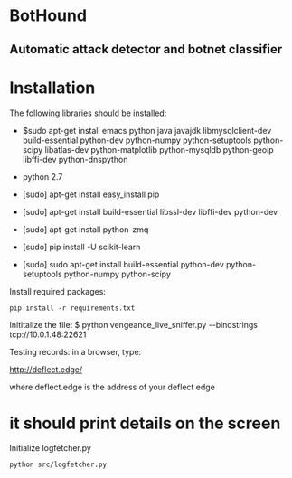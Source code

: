 BotHound
=======

Automatic attack detector and botnet classifier
-----------

# Installation

The following libraries should be installed:

* $sudo apt-get install emacs python java javajdk libmysqlclient-dev build-essential python-dev python-numpy python-setuptools python-scipy libatlas-dev python-matplotlib python-mysqldb python-geoip libffi-dev python-dnspython
* python 2.7
* [sudo] apt-get install easy_install pip

* [sudo] apt-get install build-essential libssl-dev libffi-dev python-dev
* [sudo] apt-get install python-zmq

* [sudo] pip install -U scikit-learn
* [sudo] sudo apt-get install build-essential python-dev python-setuptools python-numpy python-scipy

  
Install required packages:

    pip install -r requirements.txt
    
Inititalize the file:
 $ python vengeance_live_sniffer.py --bindstrings tcp://10.0.1.48:22621

Testing records: 
in a browser, type:

http://deflect.edge/

where deflect.edge is the address of your deflect edge

 # it should print details on the screen


Initialize logfetcher.py

    python src/logfetcher.py

